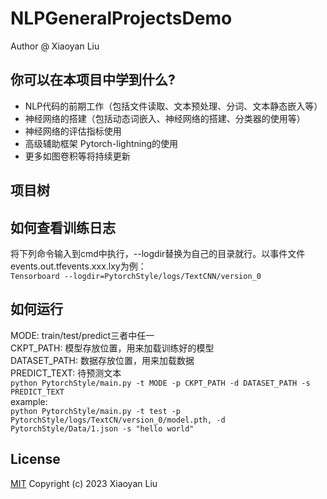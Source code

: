 # NLPGeneralProjectsDemo
Author @ Xiaoyan Liu
## 你可以在本项目中学到什么?
- NLP代码的前期工作（包括文件读取、文本预处理、分词、文本静态嵌入等）
- 神经网络的搭建（包括动态词嵌入、神经网络的搭建、分类器的使用等）
- 神经网络的评估指标使用
- 高级辅助框架 Pytorch-lightning的使用
- 更多如图卷积等将持续更新
## 项目树

## 如何查看训练日志
将下列命令输入到cmd中执行，--logdir替换为自己的目录就行。以事件文件events.out.tfevents.xxx.lxy为例：  
```Tensorboard --logdir=PytorchStyle/logs/TextCNN/version_0```
## 如何运行
MODE: train/test/predict三者中任一    
CKPT_PATH: 模型存放位置，用来加载训练好的模型  
DATASET_PATH: 数据存放位置，用来加载数据  
PREDICT_TEXT: 待预测文本  
```python PytorchStyle/main.py -t MODE -p CKPT_PATH -d DATASET_PATH -s PREDICT_TEXT```  
example:  
```python PytorchStyle/main.py -t test -p PytorchStyle/logs/TextCN/version_0/model.pth, -d PytorchStyle/Data/1.json -s "hello world"```

## License
[MIT](https://choosealicense.com/licenses/mit/)
Copyright (c) 2023 Xiaoyan Liu
